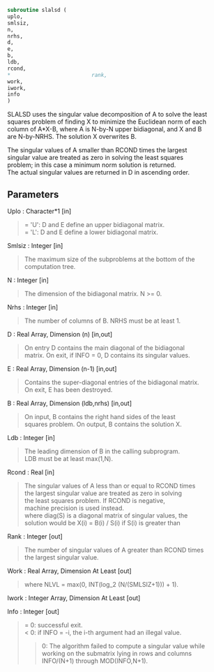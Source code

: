 ```fortran  
subroutine slalsd (  
uplo,  
smlsiz,  
n,  
nrhs,  
d,  
e,  
b,  
ldb,  
rcond,  
*                          rank,  
work,  
iwork,  
info  
)  
```  
  
SLALSD uses the singular value decomposition of A to solve the least  
squares problem of finding X to minimize the Euclidean norm of each  
column of A*X-B, where A is N-by-N upper bidiagonal, and X and B  
are N-by-NRHS. The solution X overwrites B.  
  
The singular values of A smaller than RCOND times the largest  
singular value are treated as zero in solving the least squares  
problem; in this case a minimum norm solution is returned.  
The actual singular values are returned in D in ascending order.  
  
  
## Parameters  
Uplo : Character*1 [in]  
> = 'U': D and E define an upper bidiagonal matrix.  
> = 'L': D and E define a  lower bidiagonal matrix.  
  
Smlsiz : Integer [in]  
> The maximum size of the subproblems at the bottom of the  
> computation tree.  
  
N : Integer [in]  
> The dimension of the  bidiagonal matrix.  N >= 0.  
  
Nrhs : Integer [in]  
> The number of columns of B. NRHS must be at least 1.  
  
D : Real Array, Dimension (n) [in,out]  
> On entry D contains the main diagonal of the bidiagonal  
> matrix. On exit, if INFO = 0, D contains its singular values.  
  
E : Real Array, Dimension (n-1) [in,out]  
> Contains the super-diagonal entries of the bidiagonal matrix.  
> On exit, E has been destroyed.  
  
B : Real Array, Dimension (ldb,nrhs) [in,out]  
> On input, B contains the right hand sides of the least  
> squares problem. On output, B contains the solution X.  
  
Ldb : Integer [in]  
> The leading dimension of B in the calling subprogram.  
> LDB must be at least max(1,N).  
  
Rcond : Real [in]  
> The singular values of A less than or equal to RCOND times  
> the largest singular value are treated as zero in solving  
> the least squares problem. If RCOND is negative,  
> machine precision is used instead.  
> where diag(S) is a diagonal matrix of singular values, the  
> solution would be X(i) = B(i) / S(i) if S(i) is greater than  
  
Rank : Integer [out]  
> The number of singular values of A greater than RCOND times  
> the largest singular value.  
  
Work : Real Array, Dimension At Least [out]  
> where NLVL = max(0, INT(log_2 (N/(SMLSIZ+1))) + 1).  
  
Iwork : Integer Array, Dimension At Least [out]  
  
Info : Integer [out]  
> = 0:  successful exit.  
> < 0:  if INFO = -i, the i-th argument had an illegal value.  
> > 0:  The algorithm failed to compute a singular value while  
> working on the submatrix lying in rows and columns  
> INFO/(N+1) through MOD(INFO,N+1).  
  
